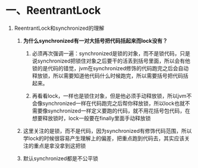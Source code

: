 # 一、ReentrantLock

  1. ReentrantLock和synchronized的理解
  
     1. **为什么synchronized有一对大括号把代码括起来而lock没有？** 
     
        1. 必须再次强调一遍：synchronized是锁的对象，而不是锁代码，只是说synchronized把锁住对象之后要干的活丢到括号里面，所以会有他锁的是代码的错觉，jvm在synchronized修饰的代码跑完之后会自动释放锁，所以需要知道他代码什么时候跑完，所以需要括号把代码括起来。
        
        2. 再看看lock，一样也是锁住对象，但是他必须手动释放锁，所以jvm不会像synchronized一样在代码跑完之后帮你释放锁，所以lock也就不需要像synchronized一样定义要跑的代码，就不用花括号包代码，在想要释放锁时，lock一般要在finally里面手动释放锁
     
     2. 这里关注的是锁，而不是代码，因为synchronized有修饰代码范围，所以学lock的时候很容易产生理解上的偏差，把重点跑到代码去，其实应该关注的重点是拿没拿到这把锁

     3. 默认synchronized都是不公平锁
